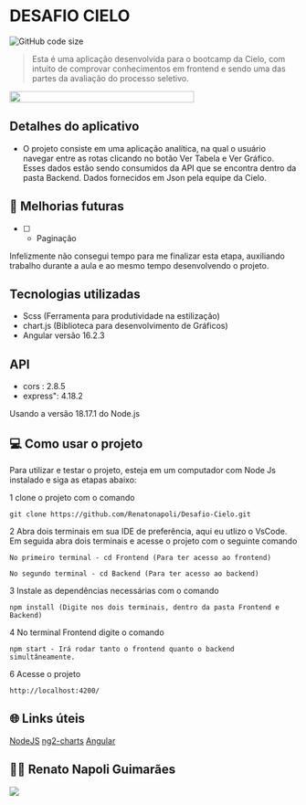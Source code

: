 # DESAFIO CIELO

![GitHub code size](https://github.com/Renatonapoli/Desafio-Cielo)

> Esta é uma aplicação desenvolvida para o bootcamp da Cielo, com intuito de comprovar conhecimentos em frontend e sendo uma das partes da avaliação do processo seletivo.

<div style="width:100%; display:flex; align-items:center; gap:16px">
    <img src="./assets/home.png" width="80%">
</div>

## Detalhes do aplicativo

- O projeto consiste em uma aplicação analítica, na qual o usuário navegar entre as rotas clicando no botão Ver Tabela e Ver Gráfico.
Esses dados estão sendo consumidos da API que se encontra dentro da pasta Backend. Dados fornecidos em Json pela equipe da Cielo.

## 🚀 Melhorias futuras
- [ ] - Paginação

Infelizmente não consegui tempo para me finalizar esta etapa, auxiliando trabalho durante a aula e ao mesmo tempo desenvolvendo o projeto.

## Tecnologias utilizadas

- Scss (Ferramenta para produtividade na estilização)
- chart.js (Biblioteca para desenvolvimento de Gráficos)
- Angular versão 16.2.3

## API
- cors : 2.8.5
- express": 4.18.2


Usando a versão 18.17.1 do Node.js


## 💻 Como usar o projeto
Para utilizar e testar o projeto, esteja em um computador com Node Js instalado e siga as etapas abaixo:

1 clone o projeto com o comando
```
git clone https://github.com/Renatonapoli/Desafio-Cielo.git
```
2 Abra dois terminais em sua IDE de preferência, aqui eu utlizo o VsCode. Em seguida abra dois terminais e acesse o projeto com o seguinte comando
```
No primeiro terminal - cd Frontend (Para ter acesso ao frontend)

No segundo terminal - cd Backend (Para ter acesso ao backend)

```
3 Instale as dependências necessárias com o comando
```
npm install (Digite nos dois terminais, dentro da pasta Frontend e Backend)
```
4 No terminal Frontend digite o comando
```
npm start - Irá rodar tanto o frontend quanto o backend simultâneamente.
```
6 Acesse o projeto
```
http://localhost:4200/
```

## 🌐 Links úteis
[NodeJS](https://nodejs.org/en/download)
[ng2-charts](https://valor-software.com/ng2-charts/)
[Angular](https://angular.io/)


## 🧑‍💻 Renato Napoli Guimarães

[<img
    src="https://media.licdn.com/dms/image/D4D03AQFKUNoZV-JIsw/profile-displayphoto-shrink_200_200/0/1683723488282?e=1701302400&v=beta&t=c-a8HxaExJzXos5Mb0BnzoPD62KLOg9FUX_dcav6PX4" />](https://www.linkedin.com/in/renato-napoli/)
